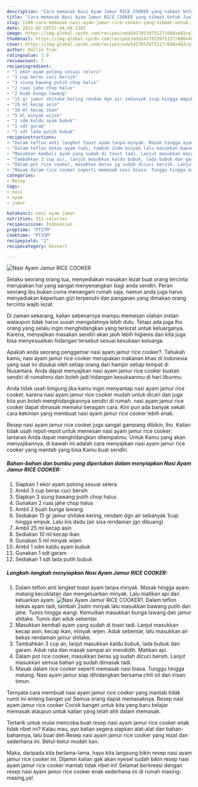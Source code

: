 ```yaml
---
description: "Cara memasak Nasi Ayam Jamur RICE COOKER yang nikmat Untuk Jualan"
title: "Cara memasak Nasi Ayam Jamur RICE COOKER yang nikmat Untuk Jualan"
slug: 1108-cara-memasak-nasi-ayam-jamur-rice-cooker-yang-nikmat-untuk-jualan
date: 2021-02-26T21:44:49.130Z
image: https://img-global.cpcdn.com/recipes/eda5427853975127/680x482cq70/nasi-ayam-jamur-rice-cooker-foto-resep-utama.jpg
thumbnail: https://img-global.cpcdn.com/recipes/eda5427853975127/680x482cq70/nasi-ayam-jamur-rice-cooker-foto-resep-utama.jpg
cover: https://img-global.cpcdn.com/recipes/eda5427853975127/680x482cq70/nasi-ayam-jamur-rice-cooker-foto-resep-utama.jpg
author: Hallie Tran
ratingvalue: 3.8
reviewcount: 7
recipeingredient:
- "1 ekor ayam potong sesuai selera"
- "3 cup beras cuci bersih"
- "3 siung bawang putih chop halus"
- "2 ruas jahe chop halus"
- "2 buah bunga lawang"
- "15 gr jamur shitake kering rendam dgn air sebanyak 1cup hingga empuk Lalu iris dadu air sisa rendaman jgn dibuang"
- "25 ml kecap asin"
- "10 ml kecap ikan"
- "5 ml minyak wijen"
- "1 sdm kaldu ayam bubuk"
- "1 sdt garam"
- "1 sdt lada putih bubuk"
recipeinstructions:
- "Dalam teflon anti lengket toast ayam tanpa minyak. Masak hingga ayam matang kecoklatan dan mengeluarkan minyak. Lalu matikan api dan keluarkan ayam."
- "Dalam teflon bekas ayam tadi, tambah 2sdm minyak lalu masukkan bawang putih dan jahe. Tumis hingga wangi. Kemudian masukkan bunga lawang dan jamur shitake. Tumis dan aduk sebentar."
- "Masukkan kembali ayam yang sudah di toast tadi. Lanjut masukkan kecap asin, kecap ikan, minyak wijen. Aduk sebentar, lalu masukkan air bekas rendaman jamur shitake."
- "Tambahkan 3 cup air, lanjut masukkan kaldu bubuk, lada bubuk dan garam. Aduk rata dan masak sampai air mendidih. Matikan api."
- "Dalam pot rice cooker, masukkan beras yg sudah dicuci bersih. Lanjut masukkan semua bahan yg sudah dimasak tadi."
- "Masak dalam rice cooker seperti memasak nasi biasa. Tunggu hingga matang. Nasi ayam jamur siap dihidangkan bersama chili oil dan irisan timun."
categories:
- Resep
tags:
- nasi
- ayam
- jamur

katakunci: nasi ayam jamur 
nutrition: 211 calories
recipecuisine: Indonesian
preptime: "PT27M"
cooktime: "PT35M"
recipeyield: "1"
recipecategory: Dessert

---
```



![Nasi Ayam Jamur RICE COOKER](https://img-global.cpcdn.com/recipes/eda5427853975127/680x482cq70/nasi-ayam-jamur-rice-cooker-foto-resep-utama.jpg)

Selaku seorang orang tua, menyediakan masakan lezat buat orang tercinta merupakan hal yang sangat menyenangkan bagi anda sendiri. Peran seorang ibu bukan cuma menangani rumah saja, namun anda juga harus menyediakan keperluan gizi terpenuhi dan panganan yang dimakan orang tercinta wajib lezat.

Di zaman  sekarang, kalian sebenarnya mampu memesan olahan instan walaupun tidak harus susah mengolahnya lebih dulu. Tetapi ada juga lho orang yang selalu ingin menghidangkan yang terlezat untuk keluarganya. Karena, menyajikan masakan sendiri akan jauh lebih higienis dan kita juga bisa menyesuaikan hidangan tersebut sesuai kesukaan keluarga. 



Apakah anda seorang penggemar nasi ayam jamur rice cooker?. Tahukah kamu, nasi ayam jamur rice cooker merupakan makanan khas di Indonesia yang saat ini disukai oleh setiap orang dari hampir setiap tempat di Nusantara. Anda dapat menyajikan nasi ayam jamur rice cooker buatan sendiri di rumahmu dan boleh jadi hidangan kesukaanmu di hari liburmu.

Anda tidak usah bingung jika kamu ingin menyantap nasi ayam jamur rice cooker, karena nasi ayam jamur rice cooker mudah untuk dicari dan juga kita pun boleh menghidangkannya sendiri di rumah. nasi ayam jamur rice cooker dapat dimasak memalui beragam cara. Kini pun ada banyak sekali cara kekinian yang membuat nasi ayam jamur rice cooker lebih enak.

Resep nasi ayam jamur rice cooker juga sangat gampang dibikin, lho. Kalian tidak usah repot-repot untuk memesan nasi ayam jamur rice cooker, lantaran Anda dapat menghidangkan ditempatmu. Untuk Kamu yang akan menyajikannya, di bawah ini adalah cara menyajikan nasi ayam jamur rice cooker yang mantab yang bisa Kamu buat sendiri.

<!--inarticleads1-->

##### Bahan-bahan dan bumbu yang diperlukan dalam menyiapkan Nasi Ayam Jamur RICE COOKER:

1. Siapkan 1 ekor ayam potong sesuai selera
1. Ambil 3 cup beras cuci bersih
1. Siapkan 3 siung bawang putih chop halus
1. Gunakan 2 ruas jahe chop halus
1. Ambil 2 buah bunga lawang
1. Sediakan 15 gr jamur shitake kering, rendam dgn air sebanyak 1cup hingga empuk. Lalu iris dadu (air sisa rendaman jgn dibuang)
1. Ambil 25 ml kecap asin
1. Sediakan 10 ml kecap ikan
1. Gunakan 5 ml minyak wijen
1. Ambil 1 sdm kaldu ayam bubuk
1. Gunakan 1 sdt garam
1. Sediakan 1 sdt lada putih bubuk




<!--inarticleads2-->

##### Langkah-langkah menyiapkan Nasi Ayam Jamur RICE COOKER:

1. Dalam teflon anti lengket toast ayam tanpa minyak. Masak hingga ayam matang kecoklatan dan mengeluarkan minyak. Lalu matikan api dan keluarkan ayam.
<img src="https://img-global.cpcdn.com/steps/f51ac6a22ee8222e/160x128cq70/nasi-ayam-jamur-rice-cooker-langkah-memasak-1-foto.jpg" alt="Nasi Ayam Jamur RICE COOKER">1. Dalam teflon bekas ayam tadi, tambah 2sdm minyak lalu masukkan bawang putih dan jahe. Tumis hingga wangi. Kemudian masukkan bunga lawang dan jamur shitake. Tumis dan aduk sebentar.
1. Masukkan kembali ayam yang sudah di toast tadi. Lanjut masukkan kecap asin, kecap ikan, minyak wijen. Aduk sebentar, lalu masukkan air bekas rendaman jamur shitake.
1. Tambahkan 3 cup air, lanjut masukkan kaldu bubuk, lada bubuk dan garam. Aduk rata dan masak sampai air mendidih. Matikan api.
1. Dalam pot rice cooker, masukkan beras yg sudah dicuci bersih. Lanjut masukkan semua bahan yg sudah dimasak tadi.
1. Masak dalam rice cooker seperti memasak nasi biasa. Tunggu hingga matang. Nasi ayam jamur siap dihidangkan bersama chili oil dan irisan timun.




Ternyata cara membuat nasi ayam jamur rice cooker yang mantab tidak rumit ini enteng banget ya! Semua orang dapat memasaknya. Resep nasi ayam jamur rice cooker Cocok banget untuk kita yang baru belajar memasak ataupun untuk kalian yang telah ahli dalam memasak.

Tertarik untuk mulai mencoba buat resep nasi ayam jamur rice cooker enak tidak ribet ini? Kalau mau, ayo kalian segera siapkan alat-alat dan bahan-bahannya, lalu buat deh Resep nasi ayam jamur rice cooker yang lezat dan sederhana ini. Betul-betul mudah kan. 

Maka, daripada kita berlama-lama, hayo kita langsung bikin resep nasi ayam jamur rice cooker ini. Dijamin kalian gak akan nyesel sudah bikin resep nasi ayam jamur rice cooker mantab tidak ribet ini! Selamat berkreasi dengan resep nasi ayam jamur rice cooker enak sederhana ini di rumah masing-masing,ya!.

